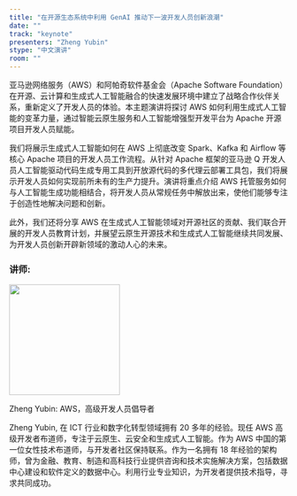 ```yaml
---
title: "在开源生态系统中利用 GenAI 推动下一波开发人员创新浪潮"
date: ""
track: "keynote"
presenters: "Zheng Yubin"
stype: "中文演讲"
room: ""
---
```


亚马逊网络服务（AWS）和阿帕奇软件基金会（Apache Software Foundation）在开源、云计算和生成式人工智能融合的快速发展环境中建立了战略合作伙伴关系，重新定义了开发人员的体验。本主题演讲将探讨 AWS 如何利用生成式人工智能的变革力量，通过智能云原生服务和人工智能增强型开发平台为 Apache 开源项目开发人员赋能。

我们将展示生成式人工智能如何在 AWS 上彻底改变 Spark、Kafka 和 Airflow 等核心 Apache 项目的开发人员工作流程。从针对 Apache 框架的亚马逊 Q 开发人员人工智能驱动代码生成专用工具到开放源代码的多代理云部署工具包，我们将展示开发人员如何实现前所未有的生产力提升。演讲将重点介绍 AWS 托管服务如何与人工智能生成功能相结合，将开发人员从常规任务中解放出来，使他们能够专注于创造性地解决问题和创新。

此外，我们还将分享 AWS 在生成式人工智能领域对开源社区的贡献、我们联合开展的开发人员教育计划，并展望云原生开源技术和生成式人工智能继续共同发展、为开发人员创新开辟新领域的激动人心的未来。

### 讲师:


<img src="https://sessionize.com/image/d083-400o400o1-NRhovQ5kirXqQarnRfdh6F.jpg" width="200" /><br/>

Zheng Yubin: AWS，高级开发人员倡导者

Zheng Yubin, 在 ICT 行业和数字化转型领域拥有 20 多年的经验。现任 AWS 高级开发者布道师，专注于云原生、云安全和生成式人工智能。作为 AWS 中国的第一位女性技术布道师，与开发者社区保持联系。作为一名拥有 18 年经验的架构师，曾为金融、教育、制造和高科技行业提供咨询和技术实施解决方案，包括数据中心建设和软件定义的数据中心。利用行业专业知识，为开发者提供技术指导，寻求共同成功。